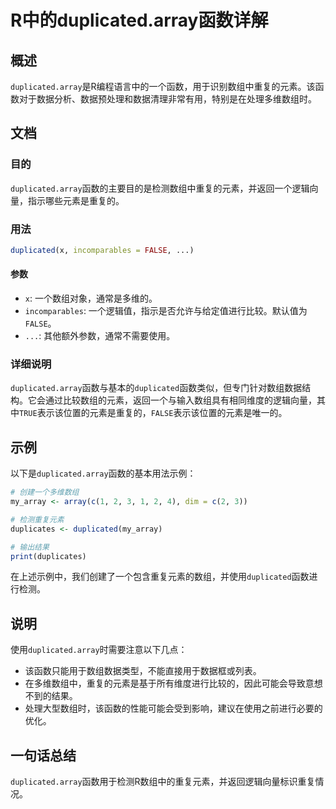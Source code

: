 <!--
Meta Description: # R中的duplicated.array函数详解 ## 概述 `duplicated.array`是R编程语言中的一个函数，用于识别数组中重复的元素。该函数对于数据分析、数据预处理和数据清理非常有用，特别是在处理多维数组时。 ## 文档 ### 目的 `duplicated.array`函数的主要...
Meta Keywords: duplicated, array, false, incomparables, my_array
-->

# R中的duplicated.array函数详解

## 概述
`duplicated.array`是R编程语言中的一个函数，用于识别数组中重复的元素。该函数对于数据分析、数据预处理和数据清理非常有用，特别是在处理多维数组时。

## 文档
### 目的
`duplicated.array`函数的主要目的是检测数组中重复的元素，并返回一个逻辑向量，指示哪些元素是重复的。

### 用法
```R
duplicated(x, incomparables = FALSE, ...)
```

#### 参数
- `x`: 一个数组对象，通常是多维的。
- `incomparables`: 一个逻辑值，指示是否允许与给定值进行比较。默认值为`FALSE`。
- `...`: 其他额外参数，通常不需要使用。

### 详细说明
`duplicated.array`函数与基本的`duplicated`函数类似，但专门针对数组数据结构。它会通过比较数组的元素，返回一个与输入数组具有相同维度的逻辑向量，其中`TRUE`表示该位置的元素是重复的，`FALSE`表示该位置的元素是唯一的。

## 示例
以下是`duplicated.array`函数的基本用法示例：

```R
# 创建一个多维数组
my_array <- array(c(1, 2, 3, 1, 2, 4), dim = c(2, 3))

# 检测重复元素
duplicates <- duplicated(my_array)

# 输出结果
print(duplicates)
```

在上述示例中，我们创建了一个包含重复元素的数组，并使用`duplicated`函数进行检测。

## 说明
使用`duplicated.array`时需要注意以下几点：
- 该函数只能用于数组数据类型，不能直接用于数据框或列表。
- 在多维数组中，重复的元素是基于所有维度进行比较的，因此可能会导致意想不到的结果。
- 处理大型数组时，该函数的性能可能会受到影响，建议在使用之前进行必要的优化。

## 一句话总结
`duplicated.array`函数用于检测R数组中的重复元素，并返回逻辑向量标识重复情况。
